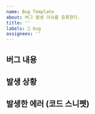 ```yaml
---
name: Bug Template
about: 버그 발생 이슈를 등록한다.
title: ''
labels: 🐞 bug
assignees: ''
---
```


## 버그 내용

## 발생 상황

## 발생한 에러 (코드 스니펫)
